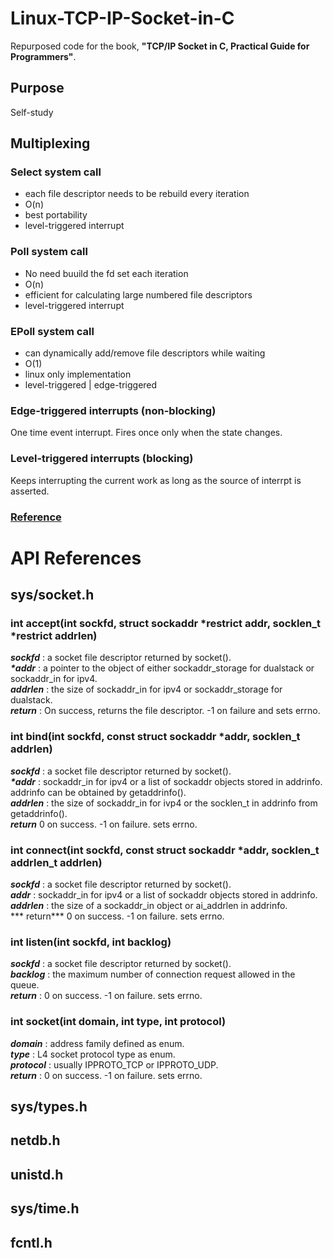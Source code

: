 # Linux-TCP-IP-Socket-in-C
Repurposed code for the book, **"TCP/IP Socket in C, Practical Guide for Programmers"**.

## Purpose
Self-study

## Multiplexing
### Select system call
  - each file descriptor needs to be rebuild every iteration
  - O(n)
  - best portability
  - level-triggered interrupt
 
### Poll system call
  - No need buuild the fd set each iteration
  - O(n)
  - efficient for calculating large numbered file descriptors
  - level-triggered interrupt

### EPoll system call
  - can dynamically add/remove file descriptors while waiting
  - O(1)
  - linux only implementation
  - level-triggered | edge-triggered

### Edge-triggered interrupts (non-blocking)
One time event interrupt. Fires once only when the state changes.

### Level-triggered interrupts (blocking)
Keeps interrupting the current work as long as the source of interrpt is asserted.

### [Reference](https://devarea.com/linux-io-multiplexing-select-vs-poll-vs-epoll/)


# API References
## sys/socket.h
### int accept(int sockfd, struct sockaddr *restrict addr, socklen_t *restrict addrlen)
***sockfd*** : a socket file descriptor returned by socket().  
***\*addr*** : a pointer to the object of either sockaddr_storage for dualstack or sockaddr_in for ipv4.  
***addrlen*** : the size of sockaddr_in for ipv4 or sockaddr_storage for dualstack.  
***return*** : On success, returns the file descriptor. -1 on failure and sets errno.

### int bind(int sockfd, const struct sockaddr *addr, socklen_t addrlen)
***sockfd*** : a socket file descriptor returned by socket().  
***\*addr*** : sockaddr_in for ipv4 or a list of sockaddr objects stored in addrinfo. addrinfo can be obtained by getaddrinfo().  
***addrlen*** : the size of sockaddr_in for ivp4 or the socklen_t in addrinfo from getaddrinfo().  
***return*** 0 on success. -1 on failure. sets errno.

### int connect(int sockfd, const struct sockaddr *addr, socklen_t addrlen_t addrlen)
***sockfd*** : a socket file descriptor returned by socket().  
***addr*** : sockaddr_in for ipv4 or a list of sockaddr objects stored in addrinfo.  
***addrlen*** : the size of a sockaddr_in object or ai_addrlen in addrinfo.  
*** return*** 0 on success. -1 on failure. sets errno.

### int listen(int sockfd, int backlog)
***sockfd*** : a socket file descriptor returned by socket().  
***backlog*** : the maximum number of connection request allowed in the queue.  
***return*** : 0 on success. -1 on failure. sets errno.  

### int socket(int domain, int type, int protocol)
***domain*** : address family defined as enum.  
***type*** : L4 socket protocol type as enum.  
***protocol*** : usually IPPROTO_TCP or IPPROTO_UDP.  
***return*** : 0 on success. -1 on failure. sets errno.


## sys/types.h
## netdb.h
## unistd.h
## sys/time.h
## fcntl.h



